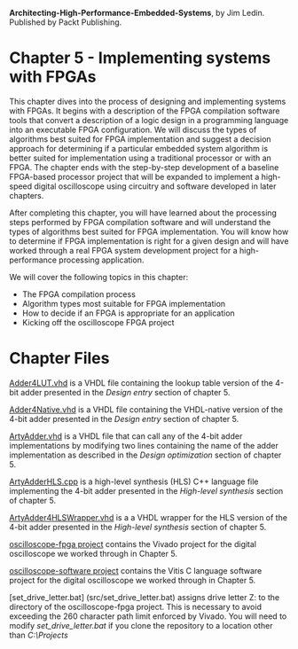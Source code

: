 __Architecting-High-Performance-Embedded-Systems__, by Jim Ledin. Published by Packt Publishing.
# Chapter 5 - Implementing systems with FPGAs

This chapter dives into the process of designing and implementing systems with FPGAs. It begins with a description of the FPGA compilation software tools that convert a description of a logic design in a programming language into an executable FPGA configuration. We will discuss the types of algorithms best suited for FPGA implementation and suggest a decision approach for determining if a particular embedded system algorithm is better suited for implementation using a traditional processor or with an FPGA. The chapter ends with the step-by-step development of a baseline FPGA-based processor project that will be expanded to implement a high-speed digital oscilloscope using circuitry and software developed in later chapters.

After completing this chapter, you will have learned about the processing steps performed by FPGA compilation software and will understand the types of algorithms best suited for FPGA implementation. You will know how to determine if FPGA implementation is right for a given design and will have worked through a real FPGA system development project for a high-performance processing application.

We will cover the following topics in this chapter: 
* The FPGA compilation process
* Algorithm types most suitable for FPGA implementation
* How to decide if an FPGA is appropriate for an application
* Kicking off the oscilloscope FPGA project

# Chapter Files

[Adder4LUT.vhd](src/Adder4LUT.vhd) is a VHDL file containing the lookup table version of the 4-bit adder presented in the *Design entry* section of chapter 5.

[Adder4Native.vhd](src/Adder4Native.vhd) is a VHDL file containing the VHDL-native version of the 4-bit adder presented in the *Design entry* section of chapter 5.

[ArtyAdder.vhd](src/ArtyAdder.vhd) is a VHDL file that can call any of the 4-bit adder implementations by modifying two lines containing the name of the adder implementation as described in the *Design optimization* section of chapter 5.

[ArtyAdderHLS.cpp](src/ArtyAdderHLS.cpp) is a high-level synthesis (HLS) C++ language file implementing the 4-bit adder presented in the *High-level synthesis* section of chapter 5.

[ArtyAdder4HLSWrapper.vhd](src/ArtyAdder4HLSWrapper.vhd) is a a VHDL wrapper for the HLS version of the 4-bit adder presented in the *High-level synthesis* section of chapter 5.

[oscilloscope-fpga project](src/oscilloscope-fpga) contains the Vivado project for the digital oscilloscope we worked through in Chapter 5.

[oscilloscope-software project](src/oscilloscope-software) contains the Vitis C language software project for the digital oscilloscope we worked through in Chapter 5.

[set_drive_letter.bat] (src/set_drive_letter.bat) assigns drive letter Z: to the directory of the oscilloscope-fpga project. This is necessary to avoid exceeding the 260 character path limit enforced by Vivado. You will need to modify *set_drive_letter.bat* if you clone the repository to a location other than *C:\Projects*